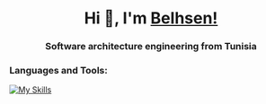 <h1 align="center">Hi 👋, I'm <a href="https://martinsidorov.com">Belhsen!</a></h1>
<h3 align="center">Software architecture engineering from Tunisia</h3>
<!--<img src="photo/flag-tunisia.png" alt="Trulli" width="500" height="333">-->


### Languages and Tools:
[![My Skills](https://skillicons.dev/icons?i=html,css,bootstrap,js,jquery,react,angular,reactivex,java,graphql,c,cs,dotnet,kafka,mongodb,php,mysql,redis,postman,py,tensorflow,docker,jenkins,linux,powershell,gradle,maven,github,gitlab,discord,eclipse,idea,ai,pr,visualstudio,vscode,arduino,raspberrypi,linkedin,ts&theme=light)](https://skillicons.dev)



 
<!--
**belhsen97/belhsen97** is a ✨ _special_ ✨ repository because its `README.md` (this file) appears on your GitHub profile.

Here are some ideas to get you started:

- 🔭 I’m currently working on ...
- 🌱 I’m currently learning ...
- 👯 I’m looking to collaborate on ...
- 🤔 I’m looking for help with ...
- 💬 Ask me about ...
- 📫 How to reach me: ...
- 😄 Pronouns: ...
- ⚡ Fun fact: ...
-->
